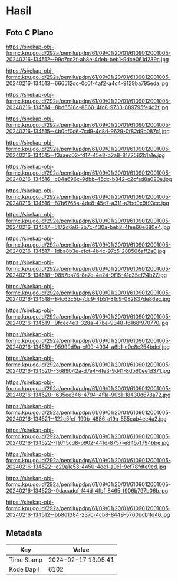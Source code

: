 # Hasil

## Foto C Plano

https://sirekap-obj-formc.kpu.go.id/292a/pemilu/pdpr/61/09/01/20/01/6109012001005-20240216-134512--99c7cc2f-ab8e-4deb-beb1-9dce061d239c.jpg

https://sirekap-obj-formc.kpu.go.id/292a/pemilu/pdpr/61/09/01/20/01/6109012001005-20240216-134513--666512dc-0c0f-4af2-a4c4-9129ba795eda.jpg

https://sirekap-obj-formc.kpu.go.id/292a/pemilu/pdpr/61/09/01/20/01/6109012001005-20240216-134514--8bd6518c-8860-4fc8-9733-889795fe4c2f.jpg

https://sirekap-obj-formc.kpu.go.id/292a/pemilu/pdpr/61/09/01/20/01/6109012001005-20240216-134515--4b0df0c6-7cd9-4c8d-9629-0f82d9b087c1.jpg

https://sirekap-obj-formc.kpu.go.id/292a/pemilu/pdpr/61/09/01/20/01/6109012001005-20240216-134515--f3aaec02-fd17-45e3-b2a8-8172582b1a1e.jpg

https://sirekap-obj-formc.kpu.go.id/292a/pemilu/pdpr/61/09/01/20/01/6109012001005-20240216-134516--c84a696c-9dbb-45dc-b842-c2cfad8a020e.jpg

https://sirekap-obj-formc.kpu.go.id/292a/pemilu/pdpr/61/09/01/20/01/6109012001005-20240216-134516--87b6765a-4de8-45e7-a311-a2bd0c9f93cc.jpg

https://sirekap-obj-formc.kpu.go.id/292a/pemilu/pdpr/61/09/01/20/01/6109012001005-20240216-134517--5172d6a6-2b7c-430a-beb2-4fee60e680e4.jpg

https://sirekap-obj-formc.kpu.go.id/292a/pemilu/pdpr/61/09/01/20/01/6109012001005-20240216-134517--1dba8b3e-cfcf-4b4c-97c5-288506aff2a0.jpg

https://sirekap-obj-formc.kpu.go.id/292a/pemilu/pdpr/61/09/01/20/01/6109012001005-20240216-134518--9857ba76-8a7e-4a24-9f15-41c35cf24b27.jpg

https://sirekap-obj-formc.kpu.go.id/292a/pemilu/pdpr/61/09/01/20/01/6109012001005-20240216-134518--84c63c5b-7dc9-4b51-81c9-082837de86ec.jpg

https://sirekap-obj-formc.kpu.go.id/292a/pemilu/pdpr/61/09/01/20/01/6109012001005-20240216-134519--9fdec4e3-328a-47be-9348-f6168f970770.jpg

https://sirekap-obj-formc.kpu.go.id/292a/pemilu/pdpr/61/09/01/20/01/6109012001005-20240216-134519--95999d9a-cf99-4934-a6b1-c0c8c254bdcf.jpg

https://sirekap-obj-formc.kpu.go.id/292a/pemilu/pdpr/61/09/01/20/01/6109012001005-20240216-134520--3689042a-d7e4-4fe3-9d41-8db60ee1d371.jpg

https://sirekap-obj-formc.kpu.go.id/292a/pemilu/pdpr/61/09/01/20/01/6109012001005-20240216-134520--635ee346-4794-4f1a-90b1-18430d678a72.jpg

https://sirekap-obj-formc.kpu.go.id/292a/pemilu/pdpr/61/09/01/20/01/6109012001005-20240216-134521--122c5fef-190b-4886-a19a-555cab4ec4a2.jpg

https://sirekap-obj-formc.kpu.go.id/292a/pemilu/pdpr/61/09/01/20/01/6109012001005-20240216-134522--f9715cd8-b902-441d-8757-e8457f794bbe.jpg

https://sirekap-obj-formc.kpu.go.id/292a/pemilu/pdpr/61/09/01/20/01/6109012001005-20240216-134522--c29a1e53-4450-4ee1-a9e1-9cf78fdfe9ed.jpg

https://sirekap-obj-formc.kpu.go.id/292a/pemilu/pdpr/61/09/01/20/01/6109012001005-20240216-134523--9dacadcf-f44d-4fbf-8465-f906b797b06b.jpg

https://sirekap-obj-formc.kpu.go.id/292a/pemilu/pdpr/61/09/01/20/01/6109012001005-20240216-134512--bb8d1384-237c-4cb8-8449-5760bcb1fd46.jpg


## Metadata

| Key        | Value               |
| ---------- | ------------------- |
| Time Stamp | 2024-02-17 13:05:41 |
| Kode Dapil | 6102                |



